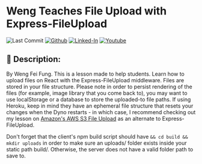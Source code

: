 # Weng Teaches File Upload with Express-FileUpload

![Last Commit](https://img.shields.io/github/last-commit/Siphon880gh/weng-teaches-react-express-fileupload/main)
<a target="_blank" href="https://github.com/Siphon880gh" rel="nofollow"><img src="https://img.shields.io/badge/GitHub--blue?style=social&logo=GitHub" alt="Github" data-canonical-src="https://img.shields.io/badge/GitHub--blue?style=social&logo=GitHub" style="max-width:10ch;"></a>
<a target="_blank" href="https://www.linkedin.com/in/weng-fung/" rel="nofollow"><img src="https://camo.githubusercontent.com/0f56393c2fe76a2cd803ead7e5508f916eb5f1e62358226112e98f7e933301d7/68747470733a2f2f696d672e736869656c64732e696f2f62616467652f4c696e6b6564496e2d626c75653f7374796c653d666c6174266c6f676f3d6c696e6b6564696e266c6162656c436f6c6f723d626c7565" alt="Linked-In" data-canonical-src="https://img.shields.io/badge/LinkedIn-blue?style=flat&amp;logo=linkedin&amp;labelColor=blue" style="max-width:10ch;"></a>
<a target="_blank" href="https://www.youtube.com/user/Siphon880yt/" rel="nofollow"><img src="https://camo.githubusercontent.com/0bf5ba8ac9f286f95b2a2e86aee46371e0ac03d38b64ee2b78b9b1490df38458/68747470733a2f2f696d672e736869656c64732e696f2f62616467652f596f75747562652d7265643f7374796c653d666c6174266c6f676f3d796f7574756265266c6162656c436f6c6f723d726564" alt="Youtube" data-canonical-src="https://img.shields.io/badge/Youtube-red?style=flat&amp;logo=youtube&amp;labelColor=red" style="max-width:10ch;"></a>

:page_facing_up: Description:
---
By Weng Fei Fung. This is a lesson made to help students. Learn how to upload files on React with the Express-FileUpload middleware. Files are stored in your file structure. Please note in order to persist rendering of the files (for example, image library that you come back to), you may want to use localStorage or a database to store the uploaded-to file paths. If using Heroku, keep in mind they have an ephemeral file structure that resets your changes when the Dyno restarts - in which case, I recommend checking out my lesson on [Amazon's AWS S3 File Upload](weng-teaches-react-aws-s3-file-upload) as an alternate to Express-FileUpload.

Don't forget that the client's npm build script should have `&& cd build && mkdir uploads` in order to make sure an uploads/ folder exists inside your static path build/. Otherwise, the server does not have a valid folder path to save to.